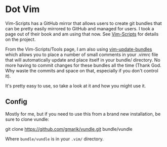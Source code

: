 Dot Vim
=======

Vim-Scripts has a GitHub mirror that allows users to create git bundles that can be pretty easily mirrored to GitHub and managed for users.  I took
a page out of their book and am using that now.  See [Vim-Scripts](http://vim-scripts.org/) for details on the project.

From the Vim-Scripts/Tools page, I am also using [vim-update-bundles](https://github.com/bronson/vim-update-bundles) which allows you to place a number
of small comments in your .vimrc file that will automatically update and place itself in your bundle/ directory.  No more having to commit changes
for these bundles all the time (Thank God.  Why waste the commits and space on that, especially if you don't control it).

It's pretty easy to use, so take a look at it and how you might use it.

Config
------

Mostly for me, but if you need to use this from a brand new installation, be sure to clone vundle:

   git clone https://github.com/gmarik/vundle.git bundle/vundle

Where `bundle/vundle` is in your `.vim/` directory.
